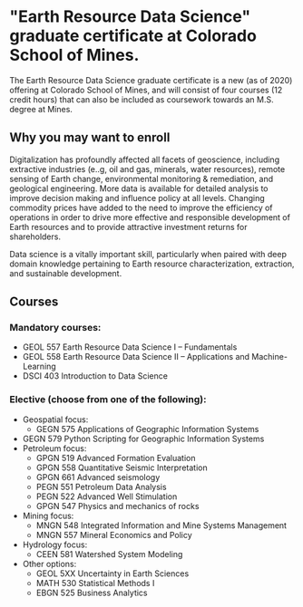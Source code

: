 # "Earth Resource Data Science" graduate certificate at Colorado School of Mines.

The Earth Resource Data Science graduate certificate is a new (as of 2020) offering at Colorado School of Mines, and will consist of four courses (12 credit hours) that can also be included as coursework towards an M.S. degree at Mines.

## Why you may want to enroll
Digitalization has profoundly affected all facets of geoscience, including extractive industries (e..g, oil and gas, minerals, water resources), remote sensing of Earth change, environmental monitoring & remediation, and geological engineering. More data is available for detailed analysis to improve decision making and influence policy at all levels. Changing commodity prices have added to the need to improve the efficiency of operations in order to drive more effective and responsible development of Earth resources and to provide attractive investment returns for shareholders.

Data science is a vitally important skill, particularly when paired with deep domain knowledge pertaining to Earth resource characterization, extraction, and sustainable development.

## Courses
### Mandatory courses:
- GEOL 557 	Earth Resource Data Science I – Fundamentals
- GEOL 558 	Earth Resource Data Science II – Applications and Machine-Learning
- DSCI 403 	Introduction to Data Science

### Elective (choose from one of the following):
- Geospatial focus:
  - GEGN 575	Applications of Geographic Information Systems
- GEGN 579	Python Scripting for Geographic Information Systems
- Petroleum focus:
  - GPGN 519 	Advanced Formation Evaluation
  - GPGN 558 	Quantitative Seismic Interpretation
  - GPGN 661	Advanced seismology
  - PEGN 551	Petroleum Data Analysis
  - PEGN 522	Advanced Well Stimulation
  - GPGN 547	Physics and mechanics of rocks
- Mining focus:
  - MNGN 548	Integrated Information and Mine Systems Management
  - MNGN 557	Mineral Economics and Policy
- Hydrology focus:
  - CEEN 581	Watershed System Modeling
- Other options:
  - GEOL 5XX	Uncertainty in Earth Sciences
  - MATH 530 	Statistical Methods I
  - EBGN 525	Business Analytics
